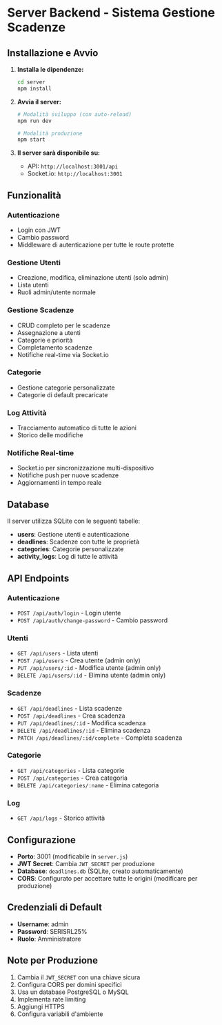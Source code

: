 # Server Backend - Sistema Gestione Scadenze

## Installazione e Avvio

1. **Installa le dipendenze:**
   ```bash
   cd server
   npm install
   ```

2. **Avvia il server:**
   ```bash
   # Modalità sviluppo (con auto-reload)
   npm run dev
   
   # Modalità produzione
   npm start
   ```

3. **Il server sarà disponibile su:**
   - API: `http://localhost:3001/api`
   - Socket.io: `http://localhost:3001`

## Funzionalità

### Autenticazione
- Login con JWT
- Cambio password
- Middleware di autenticazione per tutte le route protette

### Gestione Utenti
- Creazione, modifica, eliminazione utenti (solo admin)
- Lista utenti
- Ruoli admin/utente normale

### Gestione Scadenze
- CRUD completo per le scadenze
- Assegnazione a utenti
- Categorie e priorità
- Completamento scadenze
- Notifiche real-time via Socket.io

### Categorie
- Gestione categorie personalizzate
- Categorie di default precaricate

### Log Attività
- Tracciamento automatico di tutte le azioni
- Storico delle modifiche

### Notifiche Real-time
- Socket.io per sincronizzazione multi-dispositivo
- Notifiche push per nuove scadenze
- Aggiornamenti in tempo reale

## Database

Il server utilizza SQLite con le seguenti tabelle:

- **users**: Gestione utenti e autenticazione
- **deadlines**: Scadenze con tutte le proprietà
- **categories**: Categorie personalizzate
- **activity_logs**: Log di tutte le attività

## API Endpoints

### Autenticazione
- `POST /api/auth/login` - Login utente
- `POST /api/auth/change-password` - Cambio password

### Utenti
- `GET /api/users` - Lista utenti
- `POST /api/users` - Crea utente (admin only)
- `PUT /api/users/:id` - Modifica utente (admin only)
- `DELETE /api/users/:id` - Elimina utente (admin only)

### Scadenze
- `GET /api/deadlines` - Lista scadenze
- `POST /api/deadlines` - Crea scadenza
- `PUT /api/deadlines/:id` - Modifica scadenza
- `DELETE /api/deadlines/:id` - Elimina scadenza
- `PATCH /api/deadlines/:id/complete` - Completa scadenza

### Categorie
- `GET /api/categories` - Lista categorie
- `POST /api/categories` - Crea categoria
- `DELETE /api/categories/:name` - Elimina categoria

### Log
- `GET /api/logs` - Storico attività

## Configurazione

- **Porto**: 3001 (modificabile in `server.js`)
- **JWT Secret**: Cambia `JWT_SECRET` per produzione
- **Database**: `deadlines.db` (SQLite, creato automaticamente)
- **CORS**: Configurato per accettare tutte le origini (modificare per produzione)

## Credenziali di Default

- **Username**: admin
- **Password**: SERISRL25%
- **Ruolo**: Amministratore

## Note per Produzione

1. Cambia il `JWT_SECRET` con una chiave sicura
2. Configura CORS per domini specifici
3. Usa un database PostgreSQL o MySQL
4. Implementa rate limiting
5. Aggiungi HTTPS
6. Configura variabili d'ambiente